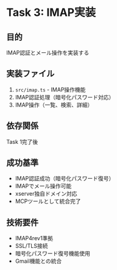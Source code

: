 # Task 3: IMAP実装

## 目的
IMAP認証とメール操作を実装する

## 実装ファイル
1. `src/imap.ts` - IMAP操作機能
2. IMAP認証処理（暗号化パスワード対応）
3. IMAP操作（一覧、検索、詳細）

## 依存関係
Task 1完了後

## 成功基準
- IMAP認証成功（暗号化パスワード復号）
- IMAPでメール操作可能
- xserver独自ドメイン対応
- MCPツールとして統合完了

## 技術要件
- IMAP4rev1準拠
- SSL/TLS接続
- 暗号化パスワード復号機能使用
- Gmail機能との統合 